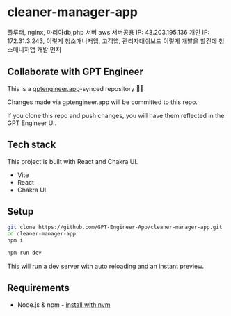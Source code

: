 # cleaner-manager-app

플루터, nginx, 마리아db,php 서버 aws 서버공용 IP: 43.203.195.136 개인 IP: 172.31.3.243, 이렇게 청소매니저앱, 고객앱, 관리자대쉬보드 이렇게 개발을 할건데 청소매니저앱 개발 먼저 


## Collaborate with GPT Engineer

This is a [gptengineer.app](https://gptengineer.app)-synced repository 🌟🤖

Changes made via gptengineer.app will be committed to this repo.

If you clone this repo and push changes, you will have them reflected in the GPT Engineer UI.

## Tech stack

This project is built with React and Chakra UI.

- Vite
- React
- Chakra UI

## Setup

```sh
git clone https://github.com/GPT-Engineer-App/cleaner-manager-app.git
cd cleaner-manager-app
npm i
```

```sh
npm run dev
```

This will run a dev server with auto reloading and an instant preview.

## Requirements

- Node.js & npm - [install with nvm](https://github.com/nvm-sh/nvm#installing-and-updating)
